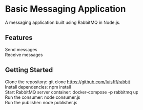 # Basic Messaging Application

A messaging application built using RabbitMQ in Node.js.

## Features
Send messages <br>
Receive messages

## Getting Started
Clone the repository: git clone https://github.com/luisfff/rabbit <br>
Install dependencies: npm install <br>
Start RabbitMQ server container: docker-compose -p rabbitmq up <br>
Run the consumer: node consumer.js <br>
Run the publisher: node publisher.js
